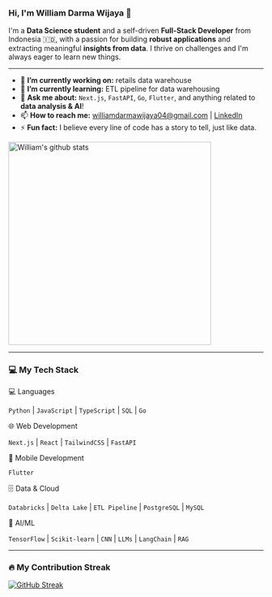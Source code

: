 ### Hi, I'm William Darma Wijaya 👋

I'm a **Data Science student** and a self-driven **Full-Stack Developer** from Indonesia 🇮🇩, with a passion for building **robust applications** and extracting meaningful **insights from data**. I thrive on challenges and I'm always eager to learn new things.

---


- 🔭 **I’m currently working on:** retails data warehouse
- 🌱 **I’m currently learning:** ETL pipeline for data warehousing
- 💬 **Ask me about:** `Next.js`, `FastAPI`, `Go`, `Flutter`, and anything related to **data analysis & AI**!
- 📫 **How to reach me:** [williamdarmawijaya04@gmail.com](mailto:williamdarmawijaya04@gmail.com) | [LinkedIn](https://linkedin.com/in/william-darma-wijaya)
- ⚡ **Fun fact:** I believe every line of code has a story to tell, just like data.

<img src="https://github-readme-stats.vercel.app/api?username=william-darma-wijaya&show_icons=true&theme=tokyonight" alt="William's github stats" width="400"/>

---

### 💻 My Tech Stack

💻 Languages

`Python` | `JavaScript` | `TypeScript` | `SQL` | `Go`

🌐 Web Development

`Next.js` | `React` | `TailwindCSS` | `FastAPI`

📱 Mobile Development

`Flutter`

🗄️ Data & Cloud

`Databricks` | `Delta Lake` | `ETL Pipeline` | `PostgreSQL` | `MySQL`

🤖 AI/ML

`TensorFlow` | `Scikit-learn` | `CNN` | `LLMs` | `LangChain` | `RAG`

---

### 🔥 My Contribution Streak

[![GitHub Streak](https://streak-stats.demolab.com?user=william-darma-wijaya&theme=tokyonight&hide_border=true)](https://git.io/streak-stats)

